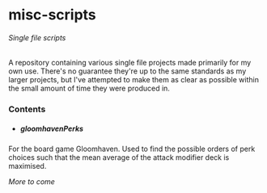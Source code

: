# misc-scripts
 ###### Single file scripts
 A repository containing various single file projects made primarily for my own use. There's no guarantee they're up to the same standards as my larger projects, but I've attempted to make them as clear as possible within the small amount of time they were produced in.

 ### Contents
- ##### gloomhavenPerks  

For the board game Gloomhaven. Used to find the possible orders of perk choices such that the mean average of the attack modifier deck is maximised.

*More to come*

